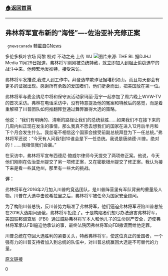 ###  [:house:返回首頁](https://github.com/ourhimalayas/txt)
---

## 弗林将军宣布新的“海怪”&#8212;-佐治亚补充修正案
` gnewscanada` [轉載自GNews](https://gnews.org/zh-hans/607561/)

多伦多枫叶农场 阿黎
校对 不动之光 上传 WJ
![]()![](https://gnews-media-offload.s3.amazonaws.com/wp-content/uploads/2020/12/01104316/michael-flynn-700x366-1.jpg)图片来源: THE BL
据DJHJ Media 11月29日报道，弗林将军刚刚被总统特赦，就立即加入到阻止偷窃选举的战斗中来。他频繁地发推特，接受采访。

弗林将军发推说,我进入到工作中。拜登选举欺诈证据堆积如山，而且每天都会有更多的证据出现。感谢所有勇敢的爱国者们，他们挺身而出，把美国放在第一位。

弗林将军与麦金纳尼中将和保守派活动家玛丽·范宁一起参加了周六晚上WVW-TV的首次采访。弗林在电话采访中，没有特意提及他的冤案和特赦后的感觉，而是着重解释了川普团队如何推翻拜登通过舞弊赢得大选的策略。

他说： “我们有明确的、清晰的路径让我们的总统获胜……如果我们不在接下来的几周内纠正现在发生的事情，那么我真不愿去想我们的国家在进入12月后半月和下个月会发生什么。我丝毫不相信这个国家会接受前副总统拜登为下一任总统。”弗林将军还说：”今天有人问我1到10谁会是下一任总统。我说是唐纳德·川普。绝对的！……我相信我们会赢。”

在采访中，弗林将军宣布西德尼·鲍威尔律师今天提交了两项修正案。他说，今天他们刚刚在佐治亚州提交了另一项修正案，又在密歇根州提交了修正案。我认为接下来是看一些其他州，那里有一些大的挑战。

**评：**

弗林将军在2016年2月加入川普的竞选团队，是川普阵营里有军队背景的重量级人物。川普在大选中击败希拉里之后，弗林将军被任命为国家安全顾问。

为了构陷川普总统，反川普势力瞄准了弗林将军，他们逼迫弗林将军诬陷川普总统在2016大选期间通俄，弗林将军拒绝了。于是构陷者们想尽办法迫害弗林将军，美国联邦调查局（FBI）通过威胁弗林将军本人和他儿子的生命财产安全，迫使弗林将军承认FBI逼迫他承认的事，最终法院因弗林将军向FBI撒谎而给他定罪。

川普总统在夺回大选胜利的紧要关头，特赦弗林将军，使这位真正的爱国者，一个强有力的川普支持者加入到总统的队伍中，对川普总统赢回大选是不可替代的力量。

[原文链接](https://djhjmedia.com/eric/general-flynn-announces-a-new-sidney-powell-kraken-case-in-michigan-and-an-additional-amendment-in-georgia-audio/)

0
